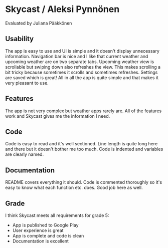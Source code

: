 # Skycast / Aleksi Pynnönen 
Evaluated by Juliana Pääkkönen

## Usability
The app is easy to use and UI is simple and it doesn't display unnecessary information. Navigation bar is nice and I like that current weather and upcoming weather are on two separate tabs. Upcoming weather view is scrollable but swiping down also refreshes the view. This makes scrolling a bit tricky because sometimes it scrolls and sometimes refreshes. Settings are saved which is great! All in all the app is quite simple and that makes it very pleasant to use. 

## Features
The app is not very complex but weather apps rarely are. All of the features work and Skycast gives me the information I need. 

## Code
Code is easy to read and it's well sectioned. Line length is quite long here and there but it doesn't bother me too much. Code is indented and variables are clearly named. 

## Documentation
README covers everything it should. Code is commented thoroughly so it's easy to know what each function etc. does. Good job here as well.

## Grade
I think Skycast meets all requirements for grade 5:
- App is published to Google Play
- User experience is great
- App is complete and code is clean
- Documentation is excellent
